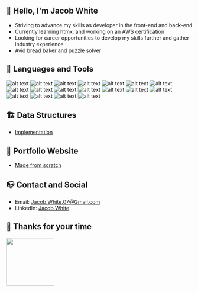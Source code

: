 ## :handshake: Hello, I'm Jacob White
- Striving to advance my skills as developer in the front-end and back-end
- Currently learning htmx, and working on an AWS certification
- Looking for career opportunities to develop my skills further and gather industry experience
- Avid bread baker and puzzle solver

## :toolbox: Languages and Tools
![alt text](https://img.icons8.com/color/48/000000/javascript--v1.png "Javascript")
![alt text](https://img.icons8.com/color/48/000000/html-5--v1.png "HTML5")
![alt text](https://img.icons8.com/color/48/000000/css3.png "CSS3")
![alt text](https://img.icons8.com/color/48/000000/react-native.png "React")
![alt text](https://img.icons8.com/color/48/000000/nextjs.png "Nextjs")
![alt text](https://img.icons8.com/color/48/000000/tailwindcss.png "Tailwindcss")
![alt text](https://img.icons8.com/fluency/48/000000/node-js.png "Node.js")
![alt text](https://img.icons8.com/color/48/000000/postgreesql.png "PostgreSQL")
![alt text](https://img.icons8.com/color/48/000000/mongodb.png "MongoDB")
![alt text](https://img.icons8.com/color/48/000000/typescript.png "Typescript")
![alt text](https://img.icons8.com/color/48/000000/Fycm8TUhWmFU/c-sharp-logo.png "C#")
![alt text](https://img.icons8.com/fluency/48/000000/python.png "Python")
![alt text](https://img.icons8.com/color/48/000000/c-plus-plus-logo.png "C++")
![alt text](https://img.icons8.com/external-tal-revivo-color-tal-revivo/48/000000/external-d3js-a-javascript-library-for-producing-dynamic-interactive-data-visualizations-in-web-browsers-logo-color-tal-revivo.png "D3js")
![alt text](https://img.icons8.com/external-tal-revivo-color-tal-revivo/48/000000/external-jest-can-collect-code-coverage-information-from-entire-projects-logo-color-tal-revivo.png "Jest")
![alt text](https://img.icons8.com/color/48/000000/docker.png "Docker")
![alt text](https://img.icons8.com/color/48/000000/npm.png "Npm")
![alt text](https://img.icons8.com/color/48/000000/git.png "Git")

## :building_construction: Data Structures
- [Implementation](https://github.com/Pillarofcats/js_data_structures)

## :briefcase: Portfolio Website
- [Made from scratch](https://jacobwhite-dev.com)

## :mailbox_with_no_mail: Contact and Social
- Email: Jacob.White.07@Gmail.com
- LinkedIn: [Jacob White](http://www.linkedin.com/in/jacobwhite-dev)

## :vulcan_salute: Thanks for your time
<img src="https://c.tenor.com/1Q8t-_MP0YMAAAAC/cat-cats.gif" width="130" height="130" />
